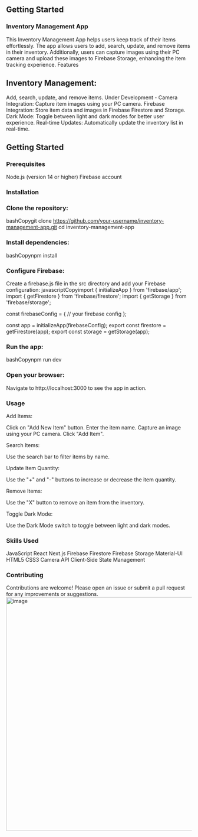 ## Getting Started

### Inventory Management App
This Inventory Management App helps users keep track of their items effortlessly. The app allows users to add, search, update, and remove items in their inventory. Additionally, users can capture images using their PC camera and upload these images to Firebase Storage, enhancing the item tracking experience.
Features

## Inventory Management: 
Add, search, update, and remove items.
Under Development - Camera Integration: Capture item images using your PC camera.
Firebase Integration: Store item data and images in Firebase Firestore and Storage.
Dark Mode: Toggle between light and dark modes for better user experience.
Real-time Updates: Automatically update the inventory list in real-time.

## Getting Started
### Prerequisites

Node.js (version 14 or higher)
Firebase account

### Installation

### Clone the repository:
bashCopygit clone https://github.com/your-username/inventory-management-app.git
cd inventory-management-app

### Install dependencies:
bashCopynpm install

### Configure Firebase:
Create a firebase.js file in the src directory and add your Firebase configuration:
javascriptCopyimport { initializeApp } from 'firebase/app';
import { getFirestore } from 'firebase/firestore';
import { getStorage } from 'firebase/storage';

const firebaseConfig = {
  // your firebase config
};

const app = initializeApp(firebaseConfig);
export const firestore = getFirestore(app);
export const storage = getStorage(app);

### Run the app:
bashCopynpm run dev

### Open your browser:
Navigate to http://localhost:3000 to see the app in action.

### Usage

Add Items:

Click on "Add New Item" button.
Enter the item name.
Capture an image using your PC camera.
Click "Add Item".


Search Items:

Use the search bar to filter items by name.


Update Item Quantity:

Use the "+" and "-" buttons to increase or decrease the item quantity.


Remove Items:

Use the "X" button to remove an item from the inventory.


Toggle Dark Mode:

Use the Dark Mode switch to toggle between light and dark modes.



### Skills Used

JavaScript
React
Next.js
Firebase Firestore
Firebase Storage
Material-UI
HTML5
CSS3
Camera API
Client-Side State Management

### Contributing
Contributions are welcome! Please open an issue or submit a pull request for any improvements or suggestions.
<img width="633" alt="image" src="https://github.com/user-attachments/assets/64703579-1589-4d58-9b94-8ff07f444d1d">



